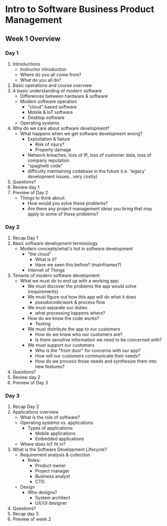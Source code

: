 # Intro to Software Business Product Management
## Week 1 Overview
### Day 1
1. Introductions
	* Instructor introduction
	* Where do you all come from?
	* What do you all do?
2. Basic operations and course overview
3. A basic understanding of modern software
	* Differences between hardware & software
	* Modern software operation
		* "cloud" based software
		* Mobile & IoT software
		* Desktop software
	* Operating systems
3. Why do we care about software development?
	* What happens when we get software development wrong?
		* Exploitation & failure
			* Risk of injury?
			* Property damage
		* Network breaches, loss of IP, loss of customer data, loss of company reputation
		* "spaghetti code"
		* difficulty maintaining codebase in the future (i.e. 'legacy' development issues...very costly)
4. Questions?
5. Review day 1
6. Preview of Day 2
	* Things to think about:
		* How would you solve these problems?
		* Are there any project management ideas you bring that may apply to some of these problems?

### Day 2
1. Recap Day 1
2. Basic software development terminology
	* Modern concepts/what's hot in software development
		* "the cloud"
			* What is it?
			* Have we seen this before? (mainframes?)
		* Internet of Things
3. Tenants of modern software development
	* What we must do to end up with a working app:
		* We must discover the problems the app would solve (requirements)
		* We must figure out how this app will do what it does
			* pseudocode/work & process flow
		* We must separate our duties
			* what processing happens where?
		* How do we know the code works?
			* Testing
		* We must distribute the app to our customers
			* How do we know who our customers are?
			* Is there sensitive information we need to be concerned with?
		* We must support our customers
			* Who is the "front door" for concerns with our app?
			* How will our customers communicate their needs?
			* How do we process those needs and synthesize them into new features?
4. Questions?
5. Review day 2
6. Preview of Day 3

### Day 3
1. Recap Day 2
2. Applications overview
	* What is the role of software?
	* Operating systems vs. applications
		* Types of applications:
			* Mobile applications
			* Embedded applications
	* Where does IoT fit in?
2. What is the Software Development Lifecycle?
	* Requirement analysis & collection
		* Roles:
			* Product owner
			* Project manager
			* Business analyst
			* CTO
	* Design
		* Who designs?
			* System architect
			* UX/UI designer
4. Questions?
5. Recap day 3
6. Preview of week 2
